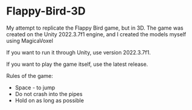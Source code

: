 # Flappy-Bird-3D
My attempt to replicate the Flappy Bird game, but in 3D. The game was created on the Unity 2022.3.7f1 engine, and I created the models myself using MagicaVoxel

If you want to run it through Unity, use version 2022.3.7f1.

If you want to play the game itself, use the latest release.

Rules of the game:
- Space - to jump
- Do not crash into the pipes
- Hold on as long as possible
